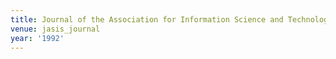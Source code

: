 ```yaml
---
title: Journal of the Association for Information Science and Technology (1992)
venue: jasis_journal
year: '1992'
---
```

